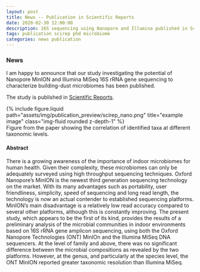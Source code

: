 ```yaml
---
layout: post
title: News -- Publication in Scientific Reports
date: 2020-02-30 12:00:00
description: 16S sequencing using Nanopore and Illumina published in Scientific Reports
tags: publication scirep phd microbiome
categories: news publication
---
```


### News

I am happy to announce that our study investigating the potential of Nanopore MinION and Illumina MiSeq 16S rRNA gene sequencing to characterize building-dust microbiomes has been published.

The study is published in [Scientific Reports](https://www.nature.com/articles/s41598-020-59771-0).

<div class="row">
    <div class="col-sm mt-3 mt-md-0">
        {% include figure.liquid path="assets/img/publication_preview/scirep_nano.png" title="example image" class="img-fluid rounded z-depth-1" %}
    </div>
</div>
<div class="caption">
    Figure from the paper showing the correlation of identified taxa at different taxonomic levels.
</div>

#### Abstract

There is a growing awareness of the importance of indoor microbiomes for human health. Given their complexity, these microbiomes can only be adequately surveyed using high throughput sequencing techniques. Oxford Nanopore’s MinION is the newest third generation sequencing technology on the market. With its many advantages such as portability, user friendliness, simplicity, speed of sequencing and long read length, the technology is now an actual contender to established sequencing platforms. MinION’s main disadvantage is a relatively low read accuracy compared to several other platforms, although this is constantly improving. The present study, which appears to be the first of its kind, provides the results of a preliminary analysis of the microbial communities in indoor environments based on 16S rRNA gene amplicon sequencing, using both the Oxford Nanopore Technologies (ONT) MinIOn and the Illumina MiSeq DNA sequencers. At the level of family and above, there was no significant difference between the microbial compositions as revealed by the two platforms. However, at the genus, and particularly at the species level, the ONT MinION reported greater taxonomic resolution than Illumina MiSeq.
